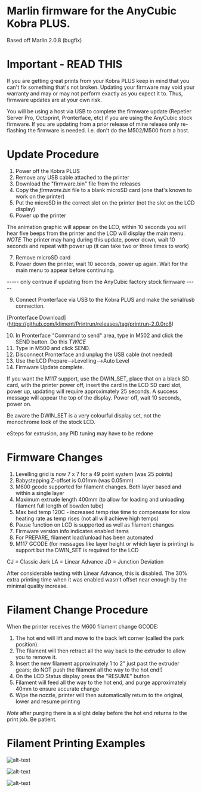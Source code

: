 # Marlin firmware for the AnyCubic Kobra PLUS.
Based off Marlin 2.0.8 (bugfix)

# Important - READ THIS

If you are getting great prints from your Kobra PLUS keep in mind that you can't fix something that's not broken. Updating your firmware may void your warranty and may or may not perform exactly as you expect it to. Thus, firmware updates are at your own risk.

You will be using a host via USB to complete the firmware update (Repetier Server Pro, Octoprint, Pronterface, etc) if you are using the AnyCubic stock firmware. If you are updating from a prior release of mine release only re-flashing the firmware is needed. I.e. don't do the M502/M500 from a host.

# Update Procedure

1. Power off the Kobra PLUS
2. Remove any USB cable attached to the printer
3. Download the "firmware.bin" file from the releases
4. Copy the *firmware.bin* file to a blank microSD card (one that's known to work on the printer)
5. Put the microSD in the correct slot on the printer (not the slot on the LCD display)
6. Power up the printer

The animation graphic will appear on the LCD, within 10 seconds you will hear five beeps from the printer and the LCD will display the main menu.
*NOTE* The printer may hang during this update, power down, wait 10 seconds and repeat with power up (it can take two or three times to work)

7. Remove microSD card
8. Power down the printer, wait 10 seconds, power up again. Wait for the main menu to appear before continuing.

----- only contnue if updating from the AnyCubic factory stock firmware -----

9. Connect Pronterface via USB to the Kobra PLUS and make the serial/usb connection.

[Pronterface Download] (https://github.com/kliment/Printrun/releases/tag/printrun-2.0.0rc8)

10. In Pronterface "Command to send" area, type in M502 and click the SEND button. Do this *TWICE*
11. Type in M500 and click SEND.
12. Disconnect Pronterface and unplug the USB cable (not needed)
13. Use the LCD Prepare-->Levelling-->Auto Level
14. Firmware Update complete.

If you want the M117 support, use the DWIN_SET, place that on a black SD card, with the printer power off, insert the card in the LCD SD card slot, power up, updating will require approximately 25 seconds. A success message will appear the top of the display. Power off, wait 10 seconds, power on.

Be aware the DWIN_SET is a very colourful display set, not the monochrome look of the stock LCD.

eSteps for extrusion, any PID tuning may have to be redone

# Firmware Changes

1. Levelling grid is now 7 x 7 for a 49 point system (was 25 points)
2. Babystepping Z-offset is 0.01mm (was 0.05mm)
3. M600 gcode supported for filament changes. Both layer based and within a single layer
4. Maximum extrude length 400mm (to allow for loading and unloading filament full length of bowden tube)
5. Max bed temp 120C - increased temp rise time to compensate for slow heating rate as temp rises (not all will achieve high temps)
6. Pause function on LCD is supported as well as filament changes
7. Firmware version info indicates enabled items
8. For PREPARE, filament load/unload has been automated
9. M117 GCODE (for messages like layer height or which layer is printing) is support but the DWIN_SET is required for the LCD

CJ = Classic Jerk
LA = Linear Advance
JD = Junction Deviation

After considerable testing with Linear Advance, this is disabled. The 30% extra printing time when it was enabled wasn't offset near enough by the minimal quality increase.

# Filament Change Procedure

When the printer receives the M600 filament change GCODE:
1. The hot end will lift and move to the back left corner (called the park position).
2. The filament will then retract all the way back to the extruder to allow you to remove it.
3. Insert the new filament approximately 1 to 2" just past the extruder gears; do NOT push the filament all the way to the hot end!)
4. On the LCD Status display press the "RESUME" button
5. Filament will feed all the way to the hot end, and purge approximately 40mm to ensure accurate change
6. Wipe the nozzle, printer will then automatically return to the original, lower and resume printing

*Note* after purging there is a slight delay before the hot end returns to the print job. Be patient.

# Filament Printing Examples

![alt-text](https://github.com/wabbitguy/Kobra_Max/blob/master/images/layer_change.jpg)

![alt-text](https://github.com/wabbitguy/Kobra_Max/blob/master/images/single_layer_change.jpg)

![alt-text](https://github.com/wabbitguy/Kobra_Max/blob/master/images/end_result.jpg)
